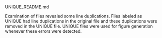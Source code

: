 UNIQUE_README.md

Examination of files revealed some line duplications. Files labeled as UNIQUE had
line duplications in the original file and these duplications were removed in the
UNIQUE file. UNIQUE files were used for figure generation whenever these errors
were detected.